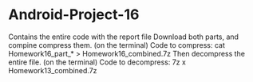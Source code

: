 # Android-Project-16
Contains the entire code with the report file
Download both parts, and compine compress them. (on the terminal)
Code to compress: cat Homework16_part_* > Homework16_combined.7z
Then decompress the entire file. (on the terminal)
Code to decompress: 7z x Homework13_combined.7z

